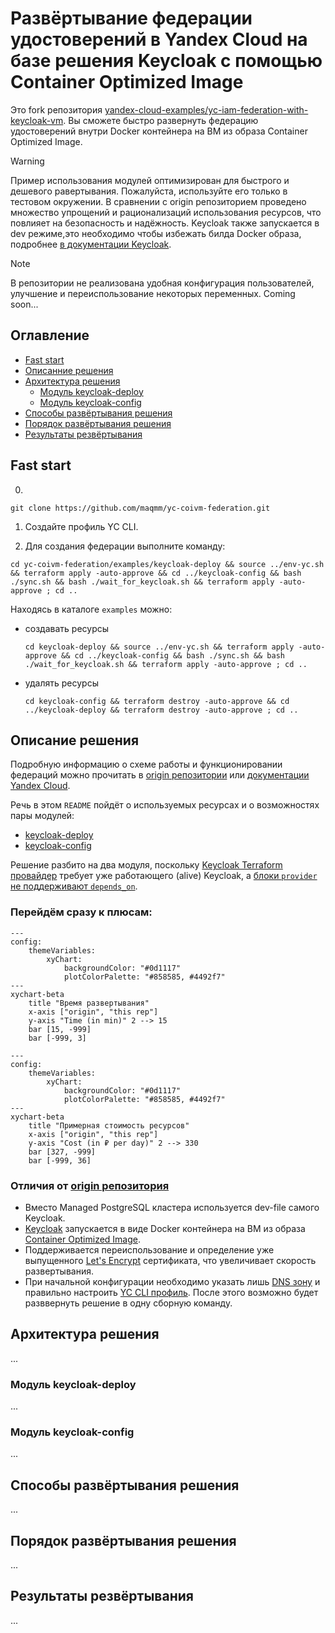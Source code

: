 
# Развёртывание федерации удостоверений в Yandex Cloud на базе решения Keycloak c помощью Container Optimized Image 

Это fork репозитория [yandex-cloud-examples/yc-iam-federation-with-keycloak-vm](https://github.com/yandex-cloud-examples/yc-iam-federation-with-keycloak-vm). Вы сможете быстро развернуть федерацию удостоверений внутри Docker контейнера на ВМ из образа Container Optimized Image. 

> [!WARNING]  
> Пример использования модулей оптимизирован для быстрого и дешевого равертывания. Пожалуйста, используйте его только в тестовом окружении. В сравнении с origin репозиторием проведено множество упрощений и рационализаций использования ресурсов, что повлияет на безопасность и надёжность. Keycloak также запускается в dev режиме,это необходимо чтобы избежать билда Docker образа, подробнее [в документации Keycloak](https://keycloak.org/server/containers#_trying_keycloak_in_development_mode).

> [!NOTE]  
> В репозитории не реализована удобная конфигурация пользователей, улучшение и переиспользование некоторых переменных. Coming soon...

## Оглавление
* [Fast start](#fast-start)
* [Описанние решения](#overview)
* [Архитектура решения](#arch)
    * [Модуль keycloak-deploy](#keycloak-deploy)
    * [Модуль keycloak-config](#keycloak-config)
* [Способы развёртывания решения](#deploy-ways)
* [Порядок развёртывания решения](#deploy)
* [Результаты резвёртывания](#results)

## Fast start <a id="fast-start"/></a>

0. 

```
git clone https://github.com/maqmm/yc-coivm-federation.git
```

1. Создайте профиль YC CLI.

2. Для создания федерации выполните команду:

```
cd yc-coivm-federation/examples/keycloak-deploy && source ../env-yc.sh && terraform apply -auto-approve && cd ../keycloak-config && bash ./sync.sh && bash ./wait_for_keycloak.sh && terraform apply -auto-approve ; cd ..
```

Находясь в каталоге `examples` можно:

* создавать ресурсы
  
  ```
  cd keycloak-deploy && source ../env-yc.sh && terraform apply -auto-approve && cd ../keycloak-config && bash ./sync.sh && bash ./wait_for_keycloak.sh && terraform apply -auto-approve ; cd ..
  ```

* удалять ресурсы

  ```
  cd keycloak-config && terraform destroy -auto-approve && cd ../keycloak-deploy && terraform destroy -auto-approve ; cd ..
  ```

## Описание решения <a id="overview"/></a>
Подробную информацию о схеме работы и функционировании федераций можно прочитать в [origin репозитории](https://github.com/yandex-cloud-examples/yc-iam-federation-with-keycloak-vm?tab=readme-ov-file#overview) или [документации Yandex Cloud](https://yandex.cloud/ru/docs/organization/concepts/add-federation). 

Речь в этом `README` пойдёт о используемых ресурсах и о возможностях пары модулей: 
* [keycloak-deploy](#keycloak-deploy)
* [keycloak-config](#keycloak-config)

Решение разбито на два модуля, поскольку [Keycloak Terraform провайдер](https://github.com/keycloak/terraform-provider-keycloak) требует уже работающего (alive) Keycloak, а [блоки `provider` не поддерживают `depends_on`](https://discuss.hashicorp.com/t/depends-on-in-providers/42632).

### Перейдём сразу к плюсам:


```mermaid
---
config:
    themeVariables:
        xyChart:
            backgroundColor: "#0d1117"
            plotColorPalette: "#858585, #4492f7"
---
xychart-beta
    title "Время развертывания"
    x-axis ["origin", "this rep"]
    y-axis "Time (in min)" 2 --> 15
    bar [15, -999]
    bar [-999, 3]
```

```mermaid
---
config:
    themeVariables:
        xyChart:
            backgroundColor: "#0d1117"
            plotColorPalette: "#858585, #4492f7"
---
xychart-beta
    title "Примерная стоимость ресурсов"
    x-axis ["origin", "this rep"]
    y-axis "Cost (in ₽ per day)" 2 --> 330
    bar [327, -999]
    bar [-999, 36]
```

### Отличия от [origin репозитория](https://github.com/yandex-cloud-examples/yc-iam-federation-with-keycloak-vm?tab=readme-ov-file#overview)
* Вместо Managed PostgreSQL кластера используется dev-file самого Keycloak.
* [Keycloak](https://keycloak.org/server/containers) запускается в виде Docker контейнера на ВМ из образа [Container Optimized Image](https://yandex.cloud/ru/docs/cos/concepts/).
* Поддерживается переиспользование и определение уже выпущенного [Let's Encrypt](https://letsencrypt.org/) сертификата, что увеличивает скорость развертывания.
* При начальной конфигурации необходимо указать лишь [DNS зону](https://yandex.cloud/ru/docs/dns/concepts/dns-zone#public-zones) и правильно настроить [YC CLI профиль](https://yandex.cloud/ru/docs/cli/operations/authentication/user). После этого возможно будет разввернуть решение в одну сборную команду.

## Архитектура решения <a id="arch"/></a>
...

### Модуль keycloak-deploy <a id="keycloak-deploy"/></a>
...

### Модуль keycloak-config <a id="keycloak-config"/></a>
...

## Способы развёртывания решения <a id="deploy-ways"/></a>
...

## Порядок развёртывания решения <a id="deploy"/></a>
...

## Результаты резвёртывания <a id="results"/></a>
...